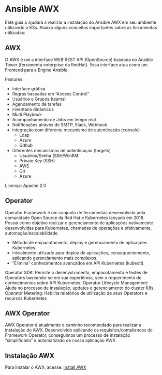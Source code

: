 # Ansible AWX

Este guia o ajudará a realizar a instalação do Ansible AWX em seu ambiente utilizando o K3s. Abaixo alguns conceitos importantes sobre as ferramentas utilizadas:

AWX
------------

O AWX é um a interface WEB REST API (OpenSource) baseada no Ansible Tower (ferramenta enterprise da RedHat). Essa interface atua como um Frontend para a Engine Ansible.

Features:

- Interface gráfica
- Regras baseadas em “Access Control”
- Usuários e Grupos (teams)
- Agendamento de tarefas
- Inventário dinâmicos
- Multi Playbook
- Acompanhamento de Jobs em tempo real
- Notificações através de SMTP, Slack, Webhook
- Integração com diferente mecanismo de autenticação (console)
  - Ldap
  - Azure
  - Github
- Diferentes mecanismos de autenticação (targets)
	- Usuários/Senha (SSH/WinRM
  - Private Key (SSH)
  - AWS
  - Git
  - Azure

Licença: Apache 2.0

Operator
------------

Operator Framework é um conjunto de ferramentas desenvolvido pela comunidade Open Source da Red Hat e Kubernetes lançado em 2018. Possui como objetivo realizar o gerenciamento de aplicações nativamente desenvolvidas para Kubernetes, chamadas de operações e efetivamente, automação/escalabilidade.

- Método de empacotamento, deploy e gerenciamento de aplicações Kubernetes.
- Inicialmente utilizado para deploy de aplicações, consequentemente, aplicando gerenciamento mais complexos.
- “Elimina” conhecimentos avançados em API Kubernetes (kubectl).

Operator SDK: Permite o desenvolvimento, empacotamento e testes de Operators baseando-se em sua experiência, sem o requerimento de conhecimentos sobre API Kubernetes.
Operator Lifecycle Management: Ajuda no processo de instalação, updates e gerenciamento do cluster K8s.
Operator Metering: Habilita relatórios de utilização de seus Operators e recursos Kubernetes

AWX Operator
------------

AWX Operator é atualmente o caminho recomendado para realizar a instalação do AWX.
Desenvolvido aplicando os requisitos/compliances do Framework Operator, conseguimos um processo de instalação “simplificado” e automatizado de nossa aplicação AWX.

Instalação AWX
------------

Para instalar o AWX, acesse: [Install AWX](https://github.com/HailsonJunior/ansible-awx-com-k3s-install/blob/main/install.md)

